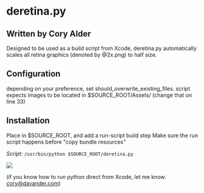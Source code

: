 # deretina.py

## Written by Cory Alder

Designed to be used as a build script from Xcode, deretina.py automatically scales all retina graphics (denoted by <filename>@2x.png) to half size.

## Configuration

depending on your preference, set should_overwrite_existing_files.
script expects images to be located in $SOURCE_ROOT/Assets/
(change that on line 33)

## Installation
Place in $SOURCE_ROOT, and add a run-script build step
Make sure the run script happens before "copy bundle resources"

*Script:*
`/usr/bin/python $SOURCE_ROOT/deretina.py`

<img src="https://raw.github.com/coryalder/deretina.py/master/img/runscript.png">

(if you know how to run python direct from Xcode, let me know. cory@davander.com)

